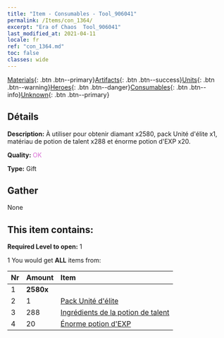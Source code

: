 ```yaml
---
title: "Item - Consumables - Tool_906041"
permalink: /Items/con_1364/
excerpt: "Era of Chaos  Tool_906041"
last_modified_at: 2021-04-11
locale: fr
ref: "con_1364.md"
toc: false
classes: wide
---
```

 [Materials](/fr/Items/){: .btn .btn--primary}[Artifacts](/fr/Items/Artifacts/){: .btn .btn--success}[Units](/fr/Items/Units/){: .btn .btn--warning}[Heroes](/fr/Items/Heroes/){: .btn .btn--danger}[Consumables](/fr/Items/Consumables/){: .btn .btn--info}[Unknown](/fr/Items/Unknown/){: .btn .btn--primary}

## Détails
 **Description:** À utiliser pour obtenir diamant x2580, pack Unité d'élite x1, matériau de potion de talent x288 et énorme potion d'EXP x20.

 **Quality:** <span style="color: #DA70D6">OK</span>

 **Type:** Gift

## Gather

  None

## This item contains:

 **Required Level to open:** 1

 1 You would get **ALL** items  from:

  | Nr | Amount |     Item    |
  |:---|:-------|:------------|
  | 1 |  **2580x** | <i class="fas fa-gem"/> |  | 
  | 2 | 1 | [Pack Unité d'élite](/fr/Items/con_1365/) | 
  | 3 | 288 | [Ingrédients de la potion de talent](/fr/Items/con_1120/) | 
  | 4 | 20 | [Énorme potion d'EXP](/fr/Items/con_703/) | 
